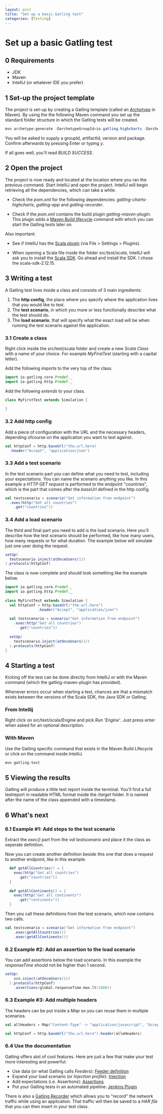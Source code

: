 ```yaml
---
layout: post
title: "Set-up a basic Gatling test"
categories: [Testing]
---
```


# Set up a basic Gatling test

## 0 Requirements

- JDK
- Maven
- IntelliJ (or whatever IDE you prefer)
  
## 1 Set-up the project template

The project is set-up by creating a Gatling template (called an [*Archetype*](https://maven.apache.org/guides/introduction/introduction-to-archetypes.html) in Maven). By using the the following Maven command you set up the standard folder structure in which the Gatling tests will be created.

```powershell
mvn archetype:generate -DarchetypeGroupId=io.gatling.highcharts -DarchetypeArtifactId=gatling-highcharts-maven-archetype
```

You will be asked to supply a groupId, artifactId, version and package. Confirm afterwards by pressing Enter or typing *y*.

If all goes well, you'll read *BUILD SUCCESS*.

## 2 Open the project

The project is now ready and located at the location where you ran the previous command. Start IntelliJ and open the project. IntelliJ will begin retrieving all the dependencies, which can take a while.

- Check the *pom.xml* for the following dependencies: *gatling-charts-highcharts*, *gatling-app* and *gatling-recorder*.

- Check if the *pom.xml* contains the build plugin *gatling-maven-plugin*. This plugin adds a [Maven Build lifecycle](https://maven.apache.org/guides/introduction/introduction-to-the-lifecycle.html) command with which you can start the Gatling tests later on.

Also important:

 - See if IntelliJ has the [Scala plugin](https://plugins.jetbrains.com/plugin/1347-scala) (via File > Settings > Plugins).

 - When opening a Scala file inside the folder *src/test/scala*, IntelliJ  will ask you to install the [Scala SDK](https://www.scala-lang.org/). Go ahead and install the SDK. I chose the scala-sdk-2.12.15.

## 3 Writing a test

A Gatling test lives inside a class and consists of 3 main ingredients: 

1. The **http config**, the place where you specify where the application lives that you would like to test.
2. The **test scenario**, in which you more or less functionally describe what the test should do.
3. The **load scenario**, that will specify what the exact load will be when running the test scenario against the application.

### 3.1 Create a class 

Right click inside the src/test/scala folder and create a new *Scala Class* with a name of your choice. For example *MyFirstTest* (starting with a capital letter).

Add the following imports to the very top of the class.

``` scala
import io.gatling.core.Predef._
import io.gatling.http.Predef._
```

Add the following *extends* to your class.

``` scala
class MyFirstTest extends Simulation { 
    
}
```

### 3.2 Add http config

Add a piece of configuration with the URL and the necessary headers, depending ofcourse on the application you want to test against.

``` scala
val httpConf = http.baseUrl("the.url.here)
  .header("Accept", "application/json")
```

### 3.3 Add a test scenario

In the test scenario part you can define what you need to test, including your expectations. You can name the scenario anything you like. In this example a *HTTP GET request* is performed to the endpoint "countries", which is the part that comes after the *baseUrl* defined in the http config.

``` scala
val testscenario = scenario("Get information from endpoint")
  .exec(http("Get all countries")
    .get("countries"))
```

### 3.4 Add a load scenario

The third and final part you need to add is the load scenario. Here you'll describe how the test scenario should be performed, like how many users, how many requests or for what duration. The example below will simulate just one user doing the request.


```scala
setUp(
  testscenario.inject(atOnceUsers(1))
).protocols(httpConf)
```

The class is now complete and should look something like the example below.

```scala
import io.gatling.core.Predef._
import io.gatling.http.Predef._
 
class MyFirstTest extends Simulation { 
  val httpConf = http.baseUrl("the.url.here")
               .header("Accept", "application/json")
 
  val testscenario = scenario("Get information from endpoint")
    .exec(http("Get all countries")
      .get("countries"))
 
  setUp(
    testscenario.inject(atOnceUsers(1))
  ).protocols(httpConf)
}
```

## 4 Starting a test

Kicking off the test can be done directly from IntelliJ or with the Maven command (which the gatling-maven-plugin has provided).

Whenever errors occur when starting a test, chances are that a mismatch exists between the versions of the Scala SDK, the Java SDK or Gatling.

### From Intellij

Right click on src/text/scala/Engine and pick *Run 'Engine'*. Just press enter when asked for an optional description.

### With Maven

Use the Gatling specific command that exists in the Maven Build Lifecycle or click on the command inside IntelliJ.

```powershell
mvn gatling:test
```

## 5 Viewing the results

Gatling will produce a little test report inside the terminal. You'll find a full testreport in readable HTML format inside the */target* folder. It is named after the name of the class appended with a timestamp.

## 6 What's next

### 6.1 Example #1: Add steps to the test scenario

Extract the *exec()* part from the *val testscenario* and place it the class as seperate definition. 

Now you can create another definition beside this one that does a request to another endpoint, like in this example.

``` scala
  def getAllCountries() = {
    exec(http("Get all countries")
      .get("countries"))
  }
 
  def getAllContinents() = {
    exec(http("Get all continents")
      .get("continents"))
  }
```

Then you call these definitions from the test scenario, which now contains two calls.

``` scala
val testscenario = scenario("Get information from endpoint")
    .exec(getAllCountries())
    .exec(getAllContinents())
```

### 6.2 Example #2: Add an assertion to the load scenario

You can add assertions below the load scenario. In this example the *responseTime* should not be higher than 1 second.

``` scala
setUp(
    scn.inject(atOnceUsers(1))
  ).protocols(httpConf)
    .assertions(global.responseTime.max.lt(1000))
```

### 6.3 Example #3: Add multiple headers

The headers can be put inside a *Map* so you can reuse them in multiple scenarios.

``` scala
val allHeaders = Map("Content-Type" -> "application/javascript", "Accept" -> "text/html")

val httpConf = http.baseUrl("the.url.here").header(alleHeaders)
```

### 6.4 Use the documentation

Gatling offers alot of cool features. Here are just a few that make your test more interesting and powerful:

- Use data (or what Gatling calls *Feeders*): [Feeder definition](https://gatling.io/docs/gatling/reference/current/core/session/feeder/)
- Expand your load scenario (or *Injection profile*): [Injection](https://gatling.io/docs/gatling/reference/current/core/injection/)
- Add expectations (i.e. Assertions): [Assertions](https://gatling.io/docs/gatling/reference/current/core/assertions/)
- Put your Gatling tests in an automated pipeline: [Jenkins Plugin](https://gatling.io/docs/gatling/reference/current/extensions/jenkins_plugin/)

There is also a [Gatling Recorder](https://gatling.io/docs/gatling/reference/current/http/recorder/) which allows you to "record" the network traffic while using an application. That traffic will then be saved to a *HAR file* that you can then insert in your test class.